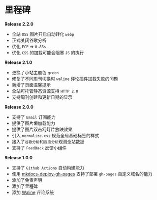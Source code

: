 # 里程碑


**Release 2.2.0**

- 全站 `OSS` 图片开启自动转化 `webp`
- 正式关闭谷歌分析
- 优化 `FCP` => `0.83s`
- 优化 `CSS` 的加载可能会阻塞 `JS` 的执行

**Release 2.1.0**

- 更换了小站主题色 `green`
- 修复了不同周刊切换时 `waline` 评论插件加载失败的问题
- 新增了页面温馨提示
- 全站可托管静态资源支持 `HTTP 2.0`
- 支持周刊创建和更新日期的显示

**Release 2.0.0**

- 支持了 `Email` 订阅能力
- 提供了图片懒加载能力
- 提供了图片双击幻灯片放映效果
- 引入 `normalize.css` 规范全局基础标签的样式
- 接入了`谷歌分析`和`百度分析`观测全站数据
- 支持了 `FeedBack` 反馈小组件

**Release 1.0.0**

- 支持了 `Github Actions` 自动构建能力
- 使用 [mkdocs-deploy-gh-pages](https://github.com/mhausenblas/mkdocs-deploy-gh-pages) 支持了部署 `gh-pages` 自定义域名的能力
- 添加了免责声明
- 添加了里程碑
- 添加 [Waline](https://waline.js.org/guide/get-started.html) 评论系统

